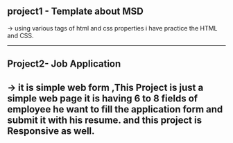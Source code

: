 ## project1 - Template about MSD 
   -> using various tags of html and css properties i have practice the HTML and CSS.

-----------------------------------------------------------------------------------------------------------
## Project2- Job Application 
   -> it is simple web form ,This Project is just a simple web page it is having 6 to 8 fields of employee  he want to fill the  application form and submit it with his resume. and this project is  Responsive as well.
--------------------------------------------------------------------------------------------------------------------------------------------------------------------
